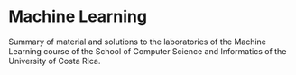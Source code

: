 # Machine Learning
Summary of material and solutions to the laboratories of the Machine Learning course of the School of Computer Science and Informatics of the University of Costa Rica.
